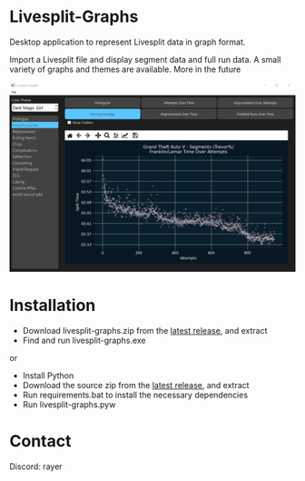 ﻿# Livesplit-Graphs

Desktop application to represent Livesplit data in graph format.

Import a Livesplit file and display segment data and full run data. A small variety of graphs and themes are available. More in the future

<img src="assets/example.png" alt="example" title="example" >

# Installation

- Download livesplit-graphs.zip from the [latest release](https://github.com/electrorayer/Livesplit-Graphs/releases), and extract
- Find and run livesplit-graphs.exe

or

- Install Python
- Download the source zip from the [latest release](https://github.com/electrorayer/Livesplit-Graphs/releases), and extract
- Run requirements.bat to install the necessary dependencies
- Run livesplit-graphs.pyw

# Contact

Discord: rayer
